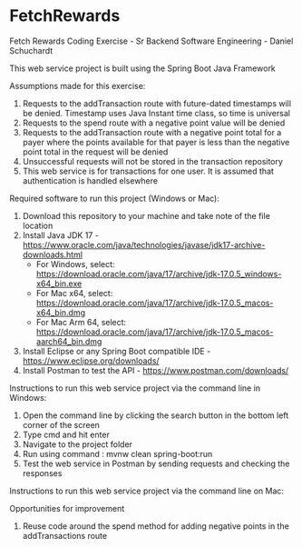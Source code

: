 # FetchRewards
Fetch Rewards Coding Exercise - Sr Backend Software Engineering - 
Daniel Schuchardt

This web service project is built using the Spring Boot Java Framework

Assumptions made for this exercise:
1) Requests to the addTransaction route with future-dated timestamps will be denied. Timestamp uses Java Instant time class, so time is universal
2) Requests to the spend route with a negative point value will be denied
3) Requests to the addTransaction route with a negative point total for a payer where the points available for that payer is less than the negative point total in the request will be denied
4) Unsuccessful requests will not be stored in the transaction repository
5) This web service is for transactions for one user. It is assumed that authentication is handled elsewhere


Required software to run this project (Windows or Mac):
1) Download this repository to your machine and take note of the file location
2) Install Java JDK 17 - https://www.oracle.com/java/technologies/javase/jdk17-archive-downloads.html
    - For Windows, select: https://download.oracle.com/java/17/archive/jdk-17.0.5_windows-x64_bin.exe
    - For Mac x64, select: https://download.oracle.com/java/17/archive/jdk-17.0.5_macos-x64_bin.dmg
    - For Mac Arm 64, select: https://download.oracle.com/java/17/archive/jdk-17.0.5_macos-aarch64_bin.dmg
3) Install Eclipse or any Spring Boot compatible IDE - https://www.eclipse.org/downloads/
4) Install Postman to test the API - https://www.postman.com/downloads/


Instructions to run this web service project via the command line in Windows:
1) Open the command line by clicking the search button in the bottom left corner of the screen
2) Type cmd and hit enter
3) Navigate to the project folder
4) Run using command : mvnw clean spring-boot:run
5) Test the web service in Postman by sending requests and checking the responses

Instructions to run this web service project via the command line on Mac:









Opportunities for improvement
1) Reuse code around the spend method for adding negative points in the addTransactions route
